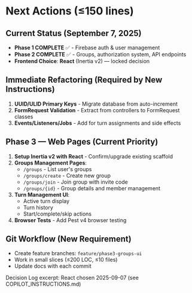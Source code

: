 # Next Actions (≤150 lines)

## Current Status (September 7, 2025)
- **Phase 1 COMPLETE** ✅ - Firebase auth & user management
- **Phase 2 COMPLETE** ✅ - Groups, authorization system, API endpoints
- **Frontend Choice**: **React** (Inertia v2) — locked decision

## Immediate Refactoring (Required by New Instructions)
1. **UUID/ULID Primary Keys** - Migrate database from auto-increment
2. **FormRequest Validation** - Extract from controllers to FormRequest classes
3. **Events/Listeners/Jobs** - Add for turn assignments and side effects

## Phase 3 — Web Pages (Current Priority)
1. **Setup Inertia v2 with React** - Confirm/upgrade existing scaffold
2. **Groups Management Pages**:
   - `/groups` - List user's groups
   - `/groups/create` - Create new group
   - `/groups/join` - Join group with invite code
   - `/groups/{id}` - Group details and member management
3. **Turn Management UI**:
   - Active turn display
   - Turn history
   - Start/complete/skip actions
4. **Browser Tests** - Add Pest v4 browser testing

## Git Workflow (New Requirement)
- Create feature branches: `feature/phase3-groups-ui`
- Work in small slices (≤200 LOC, ≤10 files)
- Update docs with each commit

Decision Log excerpt: React chosen 2025-09-07 (see COPILOT_INSTRUCTIONS.md)
